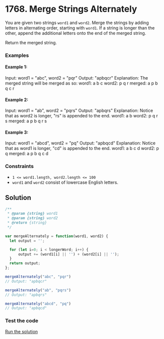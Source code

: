 # 1768. Merge Strings Alternately

You are given two strings `word1` and `word2`. Merge the strings by adding letters in alternating order, starting with `word1`. If a string is longer than the other, append the additional letters onto the end of the merged string.

Return the merged string.

### Examples

#### Example 1:

Input: word1 = "abc", word2 = "pqr"
Output: "apbqcr"
Explanation: The merged string will be merged as so:
word1:  a   b   c
word2:    p   q   r
merged: a p b q c r

#### Example 2:

Input: word1 = "ab", word2 = "pqrs"
Output: "apbqrs"
Explanation: Notice that as word2 is longer, "rs" is appended to the end.
word1:  a   b 
word2:    p   q   r   s
merged: a p b q   r   s

#### Example 3:

Input: word1 = "abcd", word2 = "pq"
Output: "apbqcd"
Explanation: Notice that as word1 is longer, "cd" is appended to the end.
word1:  a   b   c   d
word2:    p   q 
merged: a p b q c   d

### Constraints 

- `1 <= word1.length, word2.length <= 100`
- `word1` and `word2` consist of lowercase English letters.

## Solution
```js
/**
 * @param {string} word1
 * @param {string} word2
 * @return {string}
 */

var mergeAlternately = function(word1, word2) {
  let output = '';

  for (let i=0; i < longerWord; i++) {
      output += (word1[i] || '') + (word2[i] || '');
  }
  return output;
};

mergeAlternately("abc", "pqr")
// Output: "apbqcr"

mergeAlternately("ab", "pqrs")
// Output: "apbqrs"

mergeAlternately("abcd", "pq")
// Output: "apbqcd"
```

### Test the code

[Run the solution](./solution.js)